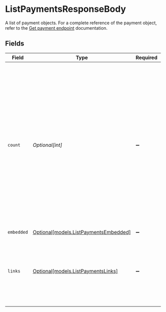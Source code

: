 # ListPaymentsResponseBody

A list of payment objects. For a complete reference of the payment object, refer to the [Get payment endpoint](get-payment) documentation.


## Fields

| Field                                                                                                                                                                                                                                                                     | Type                                                                                                                                                                                                                                                                      | Required                                                                                                                                                                                                                                                                  | Description                                                                                                                                                                                                                                                               |
| ------------------------------------------------------------------------------------------------------------------------------------------------------------------------------------------------------------------------------------------------------------------------- | ------------------------------------------------------------------------------------------------------------------------------------------------------------------------------------------------------------------------------------------------------------------------- | ------------------------------------------------------------------------------------------------------------------------------------------------------------------------------------------------------------------------------------------------------------------------- | ------------------------------------------------------------------------------------------------------------------------------------------------------------------------------------------------------------------------------------------------------------------------- |
| `count`                                                                                                                                                                                                                                                                   | *Optional[int]*                                                                                                                                                                                                                                                           | :heavy_minus_sign:                                                                                                                                                                                                                                                        | The number of items in this result set. If more items are available, a `_links.next` URL will be present in the result as well.<br/><br/>The maximum number of items per result set is controlled by the `limit` property provided in the request. The default limit is 50 items. |
| `embedded`                                                                                                                                                                                                                                                                | [Optional[models.ListPaymentsEmbedded]](../models/listpaymentsembedded.md)                                                                                                                                                                                                | :heavy_minus_sign:                                                                                                                                                                                                                                                        | N/A                                                                                                                                                                                                                                                                       |
| `links`                                                                                                                                                                                                                                                                   | [Optional[models.ListPaymentsLinks]](../models/listpaymentslinks.md)                                                                                                                                                                                                      | :heavy_minus_sign:                                                                                                                                                                                                                                                        | Links to help navigate through the lists of items. Every URL object will contain an `href` and a `type` field.                                                                                                                                                            |